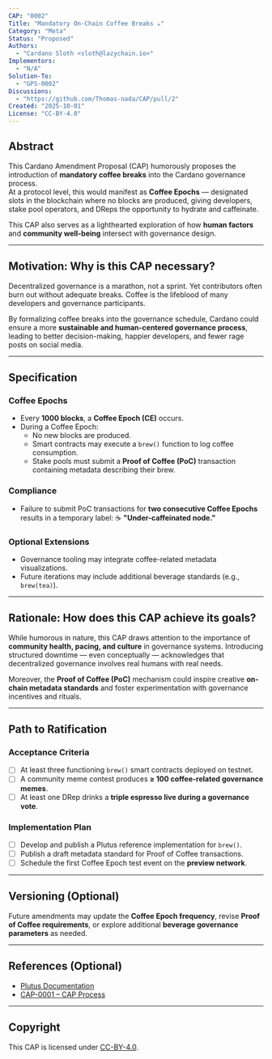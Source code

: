 ```yaml
---
CAP: "0002"
Title: "Mandatory On-Chain Coffee Breaks ☕"
Category: "Meta"
Status: "Proposed"
Authors:
  - "Cardano Sloth <sloth@lazychain.io>"
Implementors:
  - "N/A"
Solution-To:
  - "GPS-0002"
Discussions:
  - "https://github.com/Thomas-nada/CAP/pull/2"
Created: "2025-10-01"
License: "CC-BY-4.0"
---
```


## Abstract

This Cardano Amendment Proposal (CAP) humorously proposes the introduction of **mandatory coffee breaks** into the Cardano governance process.  
At a protocol level, this would manifest as **Coffee Epochs** — designated slots in the blockchain where no blocks are produced, giving developers, stake pool operators, and DReps the opportunity to hydrate and caffeinate.

This CAP also serves as a lighthearted exploration of how **human factors** and **community well-being** intersect with governance design.

---

## Motivation: Why is this CAP necessary?

Decentralized governance is a marathon, not a sprint. Yet contributors often burn out without adequate breaks. Coffee is the lifeblood of many developers and governance participants.

By formalizing coffee breaks into the governance schedule, Cardano could ensure a more **sustainable and human-centered governance process**, leading to better decision-making, happier developers, and fewer rage posts on social media.

---

## Specification

### Coffee Epochs

- Every **1000 blocks**, a **Coffee Epoch (CE)** occurs.
- During a Coffee Epoch:
  - No new blocks are produced.
  - Smart contracts may execute a `brew()` function to log coffee consumption.
  - Stake pools must submit a **Proof of Coffee (PoC)** transaction containing metadata describing their brew.

### Compliance

- Failure to submit PoC transactions for **two consecutive Coffee Epochs** results in a temporary label: ☕ **"Under-caffeinated node."**

### Optional Extensions

- Governance tooling may integrate coffee-related metadata visualizations.
- Future iterations may include additional beverage standards (e.g., `brew(tea)`).

---

## Rationale: How does this CAP achieve its goals?

While humorous in nature, this CAP draws attention to the importance of **community health, pacing, and culture** in governance systems. Introducing structured downtime — even conceptually — acknowledges that decentralized governance involves real humans with real needs.

Moreover, the **Proof of Coffee (PoC)** mechanism could inspire creative **on-chain metadata standards** and foster experimentation with governance incentives and rituals.

---

## Path to Ratification

### Acceptance Criteria

- [ ] At least three functioning `brew()` smart contracts deployed on testnet.  
- [ ] A community meme contest produces **≥ 100 coffee-related governance memes**.  
- [ ] At least one DRep drinks a **triple espresso live during a governance vote**.

### Implementation Plan

- [ ] Develop and publish a Plutus reference implementation for `brew()`.  
- [ ] Publish a draft metadata standard for Proof of Coffee transactions.  
- [ ] Schedule the first Coffee Epoch test event on the **preview network**.

---

## Versioning (Optional)

Future amendments may update the **Coffee Epoch frequency**, revise **Proof of Coffee requirements**, or explore additional **beverage governance parameters** as needed.

---

## References (Optional)

- [Plutus Documentation](https://developers.cardano.org/docs/smart-contracts/plutus/)  
- [CAP-0001 – CAP Process](../CAP-0001/README.md)

---

## Copyright

This CAP is licensed under [CC-BY-4.0](https://creativecommons.org/licenses/by/4.0/legalcode).
